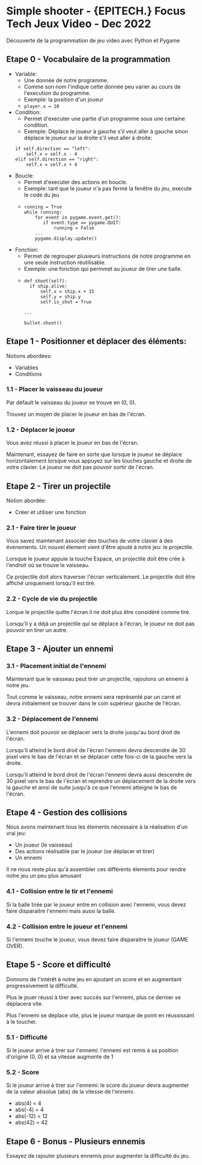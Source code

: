 # Simple shooter - {EPITECH.} Focus Tech Jeux Video - Dec 2022

Découverte de la programmation de jeu video avec Python et Pygame

## Etape 0 - Vocabulaire de la programmation

- Variable: 
  - Une donnée de notre programme.
  - Comme son nom l'indique cette donnée peu varier au cours de l'execution du programme.
  - Exemple: la position d'un joueur
  - ``` player.x = 10 ```
- Condition:
  -  Permet d'executer une partie d'un programme sous une certaine condition.
  -  Exemple: Déplace le joueur à gauche s'il veut aller à gauche sinon déplace le joueur sur la droite s'il veut aller à droite:
    ```
    if self.direction == "left":
        self.x = self.x - 4
    elif self.direction == "right":
        self.x = self.x + 4
    ```
- Boucle:
  - Permet d'executer des actions en boucle.
  - Exemple: tant que le joueur n'a pas fermé la fenêtre du jeu, execute le code du jeu 
   - ```
     running = True
     while running:
         for event in pygame.event.get():
            if event.type == pygame.QUIT:
                running = False
         ...
         pygame.display.update()
     ```
- Fonction:
  - Permet de regrouper plusieurs instructions de notre programme en une seule instruction réutilisable.
  - Exemple: une fonction qui permmet au joueur de tirer une balle.
  - ```
    def shoot(self):
      if ship.alive:
          self.x = ship.x + 15
          self.y = ship.y
          self.is_shot = True
    
    ...
    
    bullet.shoot()
    ```

## Etape 1 - Positionner et déplacer des éléments:

Notions abordées:
- Variables
- Conditions

### 1.1 - Placer le vaisseau du joueur

Par défault le vaisseau du joueur se trouve en (0, 0).

Trouvez un moyen de placer le joueur en bas de l'écran.

### 1.2 - Déplacer le joueur

Vous avez réussi à placer le joueur en bas de l'écran.

Maintenant, essayez de faire en sorte que lorsque le joueur se déplace horizontalement lorsque vous appuyez sur les touches gauche et droite de votre clavier.
Le joueur ne doit pas pouvoir sortir de l'écran.

## Etape 2 - Tirer un projectile

Notion abordée:
- Créer et utiliser une fonction

### 2.1 - Faire tirer le joueur

Vous savez maintenant associer des touches de votre clavier à des évenements.
Un nouvel élement vient d'être ajouté à notre jeu: le projectile.

Lorsque le joueur appuie la touche Espace, un projectile doit être crée à l'endroit où se trouve le vaisseau.

Ce projectile doit alors traverser l'écran verticalement.
Le projectile doit être affiché uniquement lorsqu'il est tiré.

### 2.2 - Cycle de vie du projectile

Lorque le projectile quitte l'écran il ne doit plus être considéré comme tiré.

Lorsqu'il y a déjà un projectile qui se déplace à l'écran, le joueur ne doit pas pouvoir en tirer un autre.

## Etape 3 - Ajouter un ennemi

### 3.1 - Placement initial de l'ennemi

Maintenant que le vaisseau peut tirer un projectile, rajoutons un ennemi à notre jeu.

Tout comme le vaisseau, notre ennemi sera représenté par un carré et devra initialement se trouver dans le coin supérieur gauche de l'écran.

### 3.2 - Déplacement de l'ennemi

L'ennemi doit pouvoir se déplacer vers la droite jusqu'au bord droit de l'écran.

Lorsqu'il atteind le bord droit de l'écran l'ennemi devra descendre de 30 pixel vers le bas de l'écran et se déplacer cette fois-ci de la gauche vers la droite.

Lorsqu'il atteind le bord droit de l'écran l'ennemi devra aussi descendre de 30 pixel vers le bas de l'écran et reprendre un déplacement de la droite vers la gauche et ainsi de suite jusqu'à ce que l'ennemi atteigne le bas de l'écran.

## Etape 4 - Gestion des collisions

Nous avons maintenant tous les élements nécessaire à la réalisation d'un vrai jeu:

 - Un joueur (le vaisseau)
 - Des actions réalisable par le joueur (se déplacer et tirer)
 - Un ennemi

Il ne nous reste plus qu'à assembler ces différents élements pour rendre notre jeu un peu plus amusant

### 4.1 - Collision entre le tir et l'ennemi

Si la balle tirée par le joueur entre en collision avec l'ennemi, vous devez faire disparaitre l'ennemi mais aussi la balle.

### 4.2 - Collision entre le joueur et l'ennemi

Si l'ennemi touche le joueur, vous devez faire disparaitre le joueur (GAME OVER).

## Etape 5 - Score et difficulté

Donnons de l'intérêt à notre jeu en ajoutant un score et en augmentant progressivement la difficulté.

Plus le jouer réussi à tirer avec succès sur l'ennemi, plus ce dernier se déplacera vite.

Plus l'ennemi se déplace vite, plus le joueur marque de point en réussissant à le toucher.

### 5.1 - Difficulté

Si le joueur arrive à tirer sur l'ennemi: l'ennemi est remis à sa position d'origine (0, 0) et sa vitesse augmente de 1

### 5.2 - Score

Si le joueur arrive à tirer sur l'ennemi: le score du joueur devra augmenter de la valeur absolue (abs) de la vitesse de l'ennemi.

 - abs(4) = 4
 - abs(-4) = 4
 - abs(-12) = 12
 - abs(42) = 42

## Etape 6 - Bonus - Plusieurs ennemis

Essayez de rajouter plusieurs ennemis pour augmenter la difficulté du jeu.
